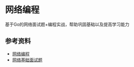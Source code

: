 # 网络编程
基于Go的网络面试题+编程实战，帮助巩固基础以及提高学习能力

## 参考资料
- [网络编程](https://www.topgoer.com/%E7%BD%91%E7%BB%9C%E7%BC%96%E7%A8%8B/)
- [网络基础面试题](https://golangguide.top/%E8%AE%A1%E7%AE%97%E6%9C%BA%E5%9F%BA%E7%A1%80/%E7%BD%91%E7%BB%9C%E5%9F%BA%E7%A1%80/)